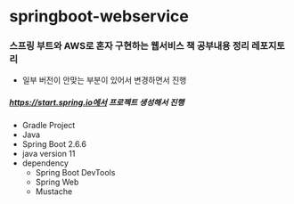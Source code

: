 # springboot-webservice



### 스프링 부트와 AWS로 혼자 구현하는 웹서비스 책 공부내용 정리 레포지토리

- 일부 버전이 안맞는 부분이 있어서 변경하면서 진행



##### https://start.spring.io에서 프로젝트 생성해서 진행

- Gradle Project
- Java
- Spring Boot 2.6.6
- java version 11
- dependency
  - Spring Boot DevTools
  - Spring Web
  - Mustache